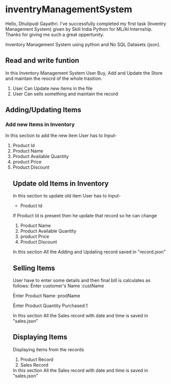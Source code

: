 <h1>inventryManagementSystem</h1>
<p>Hello, Dhulipudi Gayathri. I've successfully completed my first task (Inventry Management System) given by Skill India Python for ML/AI Internship. Thanks for giving me such a great oppertunity.

Inventory Management System using python and No SQL Datasets (json).</p>

<h2>Read and write funtion</h2>
<p>In this Inventory Management System User Buy, Add and Update the Store and maintain the reocrd of the whole trasition.</p>
<ol>
<li>User Can Update new items in the file</li>
<li>User Can sells something and maintain the record</li>
</ol>
<h2>Adding/Updating Items</h2>
<h3>Add new Items in Inventory</h3>
<p>In this section to add the new item User has to Input-</p>
<ol>
<li>Product Id</li>
<li>Product Name</li>
<li>Product Available Quantity</li>
<li>product Price</li>
<li>Product Discount</li>
<h2>Update old Items in Inventory</h2>
<p>In this section to update old item User has to Input-</p>
<ul>
<li>Product Id</li>
</ul>
<p>If Product Id is present then he update that record so he can change</p>
<ol>
<li>Product Name</li>
<li>Product Available Quantity</li>
<li>product Price</li>
<li>Product Discount</li>
</ol>
<p>In this section All the Adding and Updating record saved in "record.json"</p>
<h2>Selling Items</h2>
<p>User have to enter some details and then final bill is calculates as follows: Ënter customer's Name :custName</p>

Ënter Product Name :prodName

Ënter Product Quantity Purchased:1

In this section All the Sales record with date and time is saved in "sales.json"

<h2>Displaying Items</h2>
Displaying items from the records
<ol>
<li>Product Record</li>
<li>Sales Record</li>
</ol>
In this section All the Sales record with date and time is saved in "sales.json"
